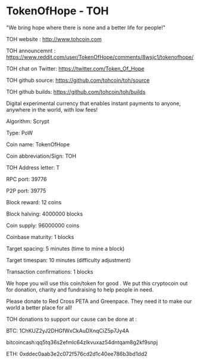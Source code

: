 # TokenOfHope - TOH

"We bring hope where there is none and a better life for people!"

TOH website : http://www.tohcoin.com

TOH announcemnt : https://www.reddit.com/user/TokenOfHope/comments/8wsjc1/tokenofhope/

TOH chat on Twitter: https://twitter.com/Token_Of_Hope

TOH github source: https://github.com/tohcoin/toh/source

TOH github builds: https://github.com/tohcoin/toh/builds

Digital experimental currency that enables instant payments to anyone, anywhere in the world, with low fees!

Algorithm: Scrypt

Type: PoW

Coin name: TokenOfHope

Coin abbreviation/Sign: TOH

TOH Address letter: T

RPC port: 39776

P2P port: 39775

Block reward: 12 coins

Block halving: 4000000 blocks

Coin supply: 96000000 coins

Coinbase maturity: 1 blocks

Target spacing: 5 minutes (time to mine a block)

Target timespan: 10 minutes (difficulty adjustment)

Transaction confirmations: 1 blocks


We hope you will use this coin/token for good . We put this cryptocoin out for donation, charity and fundraising to help people in need.

Please donate to Red Cross PETA and Greenpace. They need it to make our world a better place for all!

TOH donations to support our cause can be done at :

BTC: 1ChKUZ2yJ2DHGfWxCkAuDXnqCiZ5p7Jy4A

bitcoincash:qq5tq36s2efmlc64zlkvuxaz54dntqam8g2kf9snpj

ETH: 0xddec0aab3e2c072f576cd2d1c40ee786b3bd1dd2

